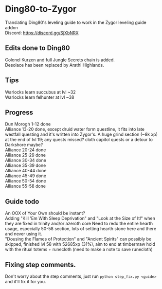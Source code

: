 # Ding80-to-Zygor
Translating Ding80's leveling guide to work in the Zygor leveling guide addon  
Discord: https://discord.gg/SjXbNRX

## Edits done to Ding80
Colonel Kurzen and full Jungle Secrets chain is added.  
Desolace has been replaced by Arathi Highlands.  

## Tips
Warlocks learn succubus at lvl ~32  
Warlocks learn felhunter at lvl ~38

## Progress
Dun Morogh 1-12 done  
Alliance 13-20 done, except druid water form questline, it fits into late westfall questing and it's written into Zygor's. A huge grind section (~8k xp) at the end of lvl 19; any quests missed? cloth capitol quests or a detour to Darkshore maybe?  
Alliance 20-24 done  
Alliance 25-29 done  
Alliance 30-34 done  
Alliance 35-39 done  
Alliance 40-44 done  
Alliance 45-49 done  
Alliance 50-54 done  
Alliance 55-58 done  

## Guide todo
An OOX of Your Own should be instant?  
Adding "Kill 'Em With Sleep Deprivation" and "Look at the Size of It!" when they are fixed in trinity and/or azeroth core
Need to redo the entire hearth usage, especially 50-58 section, lots of setting hearth stone here and there and never using it.  
"Dousing the Flames of Protection" and "Ancient Spirits" can possibly be skipped, finished lvl 58 with 52685xp (31%), aim to end at timbermaw hold with the ritual totems + runecloth (need to make a note to save runecloth)  

## Fixing step comments.
Don't worry about the step comments, just run `python step_fix.py <guide>` and it'll fix it for you.